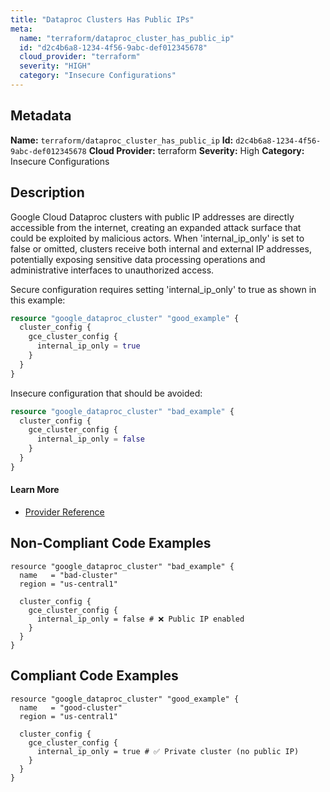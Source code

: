 ```yaml
---
title: "Dataproc Clusters Has Public IPs"
meta:
  name: "terraform/dataproc_cluster_has_public_ip"
  id: "d2c4b6a8-1234-4f56-9abc-def012345678"
  cloud_provider: "terraform"
  severity: "HIGH"
  category: "Insecure Configurations"
---
```

## Metadata
**Name:** `terraform/dataproc_cluster_has_public_ip`
**Id:** `d2c4b6a8-1234-4f56-9abc-def012345678`
**Cloud Provider:** terraform
**Severity:** High
**Category:** Insecure Configurations
## Description
Google Cloud Dataproc clusters with public IP addresses are directly accessible from the internet, creating an expanded attack surface that could be exploited by malicious actors. When 'internal_ip_only' is set to false or omitted, clusters receive both internal and external IP addresses, potentially exposing sensitive data processing operations and administrative interfaces to unauthorized access.

Secure configuration requires setting 'internal_ip_only' to true as shown in this example:
```terraform
resource "google_dataproc_cluster" "good_example" {
  cluster_config {
    gce_cluster_config {
      internal_ip_only = true
    }
  }
}
```

Insecure configuration that should be avoided:
```terraform
resource "google_dataproc_cluster" "bad_example" {
  cluster_config {
    gce_cluster_config {
      internal_ip_only = false
    }
  }
}
```

#### Learn More

 - [Provider Reference](https://registry.terraform.io/providers/hashicorp/google/latest/docs/resources/dataproc_cluster)

## Non-Compliant Code Examples
```gcp
resource "google_dataproc_cluster" "bad_example" {
  name   = "bad-cluster"
  region = "us-central1"

  cluster_config {
    gce_cluster_config {
      internal_ip_only = false # ❌ Public IP enabled
    }
  }
}

```

## Compliant Code Examples
```gcp
resource "google_dataproc_cluster" "good_example" {
  name   = "good-cluster"
  region = "us-central1"

  cluster_config {
    gce_cluster_config {
      internal_ip_only = true # ✅ Private cluster (no public IP)
    }
  }
}

```